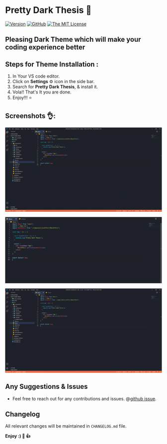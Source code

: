 # Pretty Dark Thesis 🎨

[![Version](https://vsmarketplacebadge.apphb.com/version/PrettyDarkThesis.pretty-dark-thesis.svg?subject=PrettyDarkThesis)](https://marketplace.visualstudio.com/items?itemName=PrettyDarkThesis.pretty-dark-thesis)
[![GitHub](https://img.shields.io/github/issues/TamtePrathamesh/Dark-Thesis.svg?style=flat-square)](https://github.com/TamtePrathamesh/Dark-Thesis/issues/)
[![The MIT License](https://img.shields.io/badge/license-MIT-orange.svg?style=flat-square)](http://opensource.org/licenses/MIT)


## Pleasing Dark Theme which will make your coding experience better

## Steps for Theme Installation :
1. In Your VS code editor.
2. Click on **Settings** ⚙️ icon in the side bar.
3. Search for **Pretty Dark Thesis**, & install it.
4. Vola!! That's It you are done.
5. Enjoy!!! ⭐

## Screenshots 👌:

![GIF1](https://raw.githubusercontent.com/TamtePrathamesh/Dark-Thesis/master/Snippets/Gif1.gif)

![CodeArea](https://raw.githubusercontent.com/TamtePrathamesh/Dark-Thesis/master/Snippets/CodeArea.PNG)

![FullView](https://raw.githubusercontent.com/TamtePrathamesh/Dark-Thesis/master/Snippets/FullView.PNG)


## Any Suggestions & Issues
* Feel free to reach out for any contributions and issues.
 @[github issue](https://github.com/TamtePrathamesh/Dark-Thesis/issues).


## Changelog

All relevant changes will be maintained in `CHANGELOG.md` file.


**Enjoy :) 🎨 👍**
